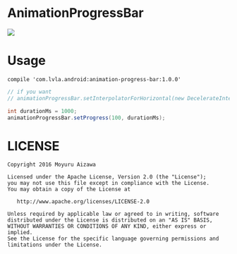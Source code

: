 # AnimationProgressBar
![](https://github.com/lVlA/AnimationProgressBar/blob/master/image/sample.gif)

# Usage
```grooby
compile 'com.lvla.android:animation-progress-bar:1.0.0'
```

```java
// if you want
// animationProgressBar.setInterpolatorForHorizontal(new DecelerateInterpolator())

int durationMs = 1000;
animationProgressBar.setProgress(100, durationMs);
```

# LICENSE
```
Copyright 2016 Moyuru Aizawa

Licensed under the Apache License, Version 2.0 (the "License");
you may not use this file except in compliance with the License.
You may obtain a copy of the License at

   http://www.apache.org/licenses/LICENSE-2.0

Unless required by applicable law or agreed to in writing, software
distributed under the License is distributed on an "AS IS" BASIS,
WITHOUT WARRANTIES OR CONDITIONS OF ANY KIND, either express or implied.
See the License for the specific language governing permissions and
limitations under the License.
```

